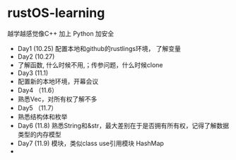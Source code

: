 # rustOS-learning

越学越感觉像C++ 加上 Python 加安全
- Day1 (10.25)
  配置本地和github的rustlings环境，
  了解变量
- Day2 (10.27)
- 了解函数,
 什么时候不用,；传参问题，什么时候clone
- Day3 (11.1)
- 配置新的本地环境，开幕会议
- Day4 （11.6）
- 熟悉Vec，对所有权了解不多
- Day5 （11.7）
- 熟悉结构体和枚举
- Day6 (11.8)
  熟悉String和&str，最大差别在于是否拥有所有权，记得了解数据类型的内存模型
- Day7 (11.9)
  模块，类似class
  use引用模块
  HashMap
- 
  

 
